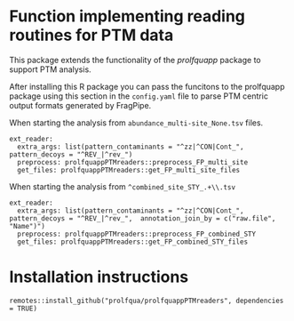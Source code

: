 # Function implementing reading routines for PTM data

This package extends the functionality of the $prolfquapp$ package to support PTM analysis.


After installing this R package you can pass the funcitons to the prolfquapp package using this section in the `config.yaml` file to parse PTM centric output formats generated by FragPipe.

When starting the analysis from `abundance_multi-site_None.tsv` files.

```
ext_reader:
  extra_args: list(pattern_contaminants = "^zz|^CON|Cont_", pattern_decoys = "^REV_|^rev_")
  preprocess: prolfquappPTMreaders::preprocess_FP_multi_site
  get_files: prolfquappPTMreaders::get_FP_multi_site_files
```

When starting the analysis from `^combined_site_STY_.+\\.tsv`

```
ext_reader:
  extra_args: list(pattern_contaminants = "^zz|^CON|Cont_", pattern_decoys = "^REV_|^rev_",  annotation_join_by = c("raw.file", "Name")")
  preprocess: prolfquappPTMreaders::preprocess_FP_combined_STY
  get_files: prolfquappPTMreaders::get_FP_combined_STY_files
```


# Installation instructions

```
remotes::install_github("prolfqua/prolfquappPTMreaders", dependencies = TRUE)
```

